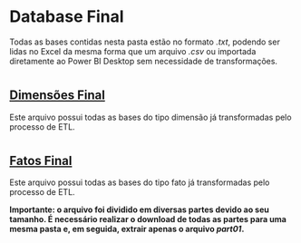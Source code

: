 # Database Final 
Todas as bases contidas nesta pasta estão no formato _.txt_, podendo ser lidas no Excel da mesma forma que um arquivo _.csv_ ou importada diretamente ao Power BI Desktop sem necessidade de transformações.
#
## [Dimensões Final](https://github.com/xDanMedina/tcc_data_science_analytics_mba_usp_esalq/blob/main/Database%20Final/Dimensões%20Final.rar)
Este arquivo possui todas as bases do tipo dimensão já transformadas pelo processo de ETL.
#
## [Fatos Final](https://github.com/xDanMedina/tcc_data_science_analytics_mba_usp_esalq/blob/main/Database%20Final/Fatos%20Final.part01.rar)
Este arquivo possui todas as bases do tipo fato já transformadas pelo processo de ETL.

**Importante: o arquivo foi dividido em diversas partes devido ao seu tamanho. É necessário realizar o download de todas as partes para uma mesma pasta e, em seguida, extrair apenas o arquivo _part01_.**
